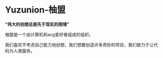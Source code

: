# Yuzunion-柚盟

**“伟大的创想总是先于现实的困境”**

柚盟是一个由计算机和acg爱好者组成的组织。

我们喜欢不考虑自己能力地创想，我们想要创造许多奇妙的项目，我们致力于让代码为人类服务。
